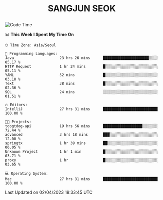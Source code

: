 <h1>
 <p align="center">
   SANGJUN SEOK
 </p>
</h1>

<!--START_SECTION:waka-->
![Code Time](http://img.shields.io/badge/Code%20Time-2%2C385%20hrs%207%20mins-blue)

📊 **This Week I Spent My Time On** 

```text
🕑︎ Time Zone: Asia/Seoul

💬 Programming Languages: 
Java                     23 hrs 26 mins      █████████████████████░░░░   85.17 % 
HTTP Request             1 hr 24 mins        █░░░░░░░░░░░░░░░░░░░░░░░░   05.11 % 
YAML                     52 mins             █░░░░░░░░░░░░░░░░░░░░░░░░   03.18 % 
Text                     38 mins             █░░░░░░░░░░░░░░░░░░░░░░░░   02.36 % 
SQL                      24 mins             ░░░░░░░░░░░░░░░░░░░░░░░░░   01.51 % 

🔥 Editors: 
IntelliJ                 27 hrs 31 mins      █████████████████████████   100.00 % 

🐱‍💻 Projects: 
tdogtdog-api             19 hrs 56 mins      ██████████████████░░░░░░░   72.44 % 
advanced                 3 hrs 18 mins       ███░░░░░░░░░░░░░░░░░░░░░░   12.00 % 
springtx                 1 hr 39 mins        ██░░░░░░░░░░░░░░░░░░░░░░░   06.05 % 
Unknown Project          1 hr 1 min          █░░░░░░░░░░░░░░░░░░░░░░░░   03.71 % 
proxy                    1 hr                █░░░░░░░░░░░░░░░░░░░░░░░░   03.65 % 

💻 Operating System: 
Mac                      27 hrs 31 mins      █████████████████████████   100.00 % 
```


 Last Updated on 02/04/2023 18:33:45 UTC
<!--END_SECTION:waka-->
